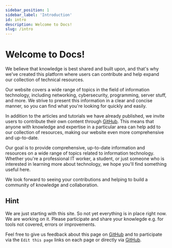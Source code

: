 ```yaml
---
sidebar_position: 1
sidebar_label: 'Introduction'
id: intro
description: Welcome to Docs!
slug: /intro
---
```


# Welcome to Docs!

We believe that knowledge is best shared and built upon, and that's why we've created this platform where users can contribute and help expand our collection of technical resources.

Our website covers a wide range of topics in the field of information technology, including networking, cybersecurity, programming, server stuff, and more. We strive to present this information in a clear and concise manner, so you can find what you're looking for quickly and easily.

In addition to the articles and tutorials we have already published, we invite users to contribute their own content through [GitHub](https://github.com/datenschmutz/docs). This means that anyone with knowledge and expertise in a particular area can help add to our collection of resources, making our website even more comprehensive and up-to-date.

Our goal is to provide comprehensive, up-to-date information and resources on a wide range of topics related to information technology. Whether you're a professional IT worker, a student, or just someone who is interested in learning more about technology, we hope you'll find something useful here.

We look forward to seeing your contributions and helping to build a community of knowledge and collaboration.

## Hint

We are just starting with this site. So not yet everything is in place right now. We are working on it. Please participate and share your knowlegde e.g. for tools not covered, errors or improvements.

Feel free to give us feedback about this page on [GitHub](https://github.com/datenschmutz/documentation/issues) and to participate via the `Edit this page` links on each page or directly via [GitHub](https://github.com/datenschmutz/docs).
